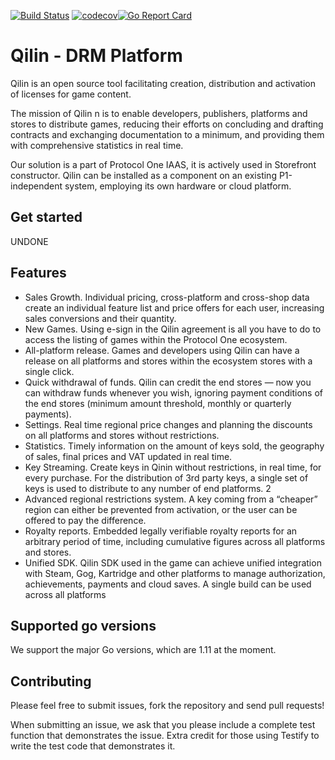 [![Build Status](https://travis-ci.org/ProtocolONE/qilin.api.svg?branch=master)](https://travis-ci.org/ProtocolONE/qilin.api) [![codecov](https://codecov.io/gh/ProtocolONE/qilin.api/branch/master/graph/badge.svg)](https://codecov.io/gh/ProtocolONE/qilin.api)[![Go Report Card](https://goreportcard.com/badge/github.com/ProtocolONE/qilin.api)](https://goreportcard.com/report/github.com/ProtocolONE/qilin.api)

# Qilin - DRM Platform

Qilin is an open source tool facilitating creation, distribution and activation of licenses for game content. 

The mission of Qilin n is to enable developers, publishers, platforms and stores to distribute games,
reducing their efforts on concluding and drafting contracts and exchanging documentation to a
minimum, and providing them with comprehensive statistics in real time.

Our solution is a part of Protocol One IAAS, it is actively used in Storefront constructor. Qilin
can be installed as a component on an existing P1-independent system, employing its own
hardware or cloud platform.

## Get started

UNDONE

## Features

 * Sales Growth. ​Individual pricing, cross-platform and cross-shop data create an
individual feature list and price offers for each user, increasing sales conversions and
their quantity.
 * New Games. ​Using e-sign in the Qilin agreement is all you have to do to access the
listing of games within the Protocol One ecosystem.
 * All-platform release.​ Games and developers using Qilin can have a release on all
platforms and stores within the ecosystem stores with a single click.
 * Quick withdrawal of funds.​ Qilin can credit the end stores — now you can withdraw
funds whenever you wish, ignoring payment conditions of the end stores (minimum
amount threshold, monthly or quarterly payments).
 * Settings. ​Real time regional price changes and planning the discounts on all
platforms and stores without restrictions.
 * Statistics.​ Timely information on the amount of keys sold, the geography of sales,
final prices and VAT updated in real time.
 * Key Streaming​. Create keys in Qinin without restrictions, in real time, for every
purchase. For the distribution of 3rd party keys, a single set of keys is used to
distribute to any number of end platforms.
2
 * Advanced regional restrictions system.​ A key coming from a “cheaper” region can
either be prevented from activation, or the user can be offered to pay the difference.
 * Royalty reports.​ Embedded legally verifiable royalty reports for an arbitrary period of
time, including cumulative figures across all platforms and stores.
 * Unified SDK.​ Qilin SDK used in the game can achieve unified integration with
Steam, Gog, Kartridge and other platforms to manage authorization, achievements,
payments and cloud saves. A single build can be used across all platforms

## Supported go versions
We support the major Go versions, which are 1.11 at the moment.

## Contributing
Please feel free to submit issues, fork the repository and send pull requests!

When submitting an issue, we ask that you please include a complete test function that demonstrates the issue. Extra credit for those using Testify to write the test code that demonstrates it.
